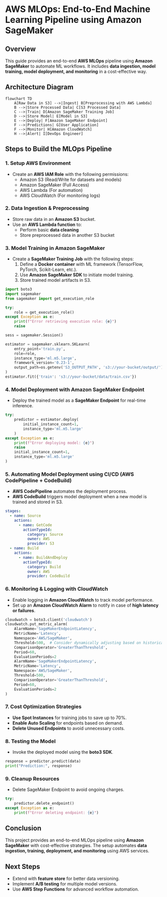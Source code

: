 # AWS MLOps: End-to-End Machine Learning Pipeline using Amazon SageMaker

## Overview
This guide provides an end-to-end **AWS MLOps** pipeline using **Amazon SageMaker** to automate ML workflows. It includes **data ingestion, model training, model deployment, and monitoring** in a cost-effective way.

## Architecture Diagram

```mermaid
flowchart TD
    A[Raw Data in S3] -->|Ingest| B[Preprocessing with AWS Lambda]
    B -->|Store Processed Data| C[S3 Processed Data]
    C -->|Train| D[Amazon SageMaker Training Job]
    D -->|Store Model| E[Model in S3]
    E -->|Deploy| F[Amazon SageMaker Endpoint]
    F -->|Predictions| G[User Application]
    F -->|Monitor| H[Amazon CloudWatch]
    H -->|Alert| I[DevOps Engineer]
```

## Steps to Build the MLOps Pipeline

### 1. **Setup AWS Environment**
- Create an **AWS IAM Role** with the following permissions:
  - Amazon S3 (Read/Write for datasets and models)
  - Amazon SageMaker (Full Access)
  - AWS Lambda (For automation)
  - AWS CloudWatch (For monitoring logs)

### 2. **Data Ingestion & Preprocessing**
- Store raw data in an **Amazon S3** bucket.
- Use an **AWS Lambda function** to:
  - Perform basic **data cleaning**
  - Store preprocessed data in another S3 bucket

### 3. **Model Training in Amazon SageMaker**
- Create a **SageMaker Training Job** with the following steps:
  1. Define a **Docker container** with ML framework (TensorFlow, PyTorch, Scikit-Learn, etc.).
  2. Use **Amazon SageMaker SDK** to initiate model training.
  3. Store trained model artifacts in S3.

```python
import boto3
import sagemaker
from sagemaker import get_execution_role

try:
    role = get_execution_role()
except Exception as e:
    print(f"Error retrieving execution role: {e}")
    raise

sess = sagemaker.Session()

estimator = sagemaker.sklearn.SKLearn(
    entry_point='train.py',
    role=role,
    instance_type='ml.m5.large',
    framework_version='0.23-1',
    output_path=os.getenv('S3_OUTPUT_PATH', 's3://your-bucket/output/')  # Use environment variable for flexibility
)
estimator.fit({'train': 's3://your-bucket/data/train.csv'})
```

### 4. **Model Deployment with Amazon SageMaker Endpoint**
- Deploy the trained model as a **SageMaker Endpoint** for real-time inference.

```python
try:
    predictor = estimator.deploy(
        initial_instance_count=1,
        instance_type='ml.m5.large'
    )
except Exception as e:
    print(f"Error deploying model: {e}")
    raise
    initial_instance_count=1,
    instance_type='ml.m5.large'
)
```

### 5. **Automating Model Deployment using CI/CD (AWS CodePipeline + CodeBuild)**
- **AWS CodePipeline** automates the deployment process.
- **AWS CodeBuild** triggers model deployment when a new model is trained and stored in S3.

```yaml
stages:
  - name: Source
    actions:
      - name: GetCode
        actionTypeId:
          category: Source
          owner: AWS
          provider: S3
  - name: Build
    actions:
      - name: BuildAndDeploy
        actionTypeId:
          category: Build
          owner: AWS
          provider: CodeBuild
```

### 6. **Monitoring & Logging with CloudWatch**
- Enable logging in **Amazon CloudWatch** to track model performance.
- Set up an **Amazon CloudWatch Alarm** to notify in case of **high latency or failures**.

```python
cloudwatch = boto3.client('cloudwatch')
cloudwatch.put_metric_alarm(
    AlarmName='SageMakerEndpointLatency',
    MetricName='Latency',
    Namespace='AWS/SageMaker',
    Threshold=500,  # Consider dynamically adjusting based on historical data
    ComparisonOperator='GreaterThanThreshold',
    Period=60,
    EvaluationPeriods=2
    AlarmName='SageMakerEndpointLatency',
    MetricName='Latency',
    Namespace='AWS/SageMaker',
    Threshold=500,
    ComparisonOperator='GreaterThanThreshold',
    Period=60,
    EvaluationPeriods=2
)
```

### 7. **Cost Optimization Strategies**
- **Use Spot Instances** for training jobs to save up to 70%.
- **Enable Auto Scaling** for endpoints based on demand.
- **Delete Unused Endpoints** to avoid unnecessary costs.

### 8. **Testing the Model**
- Invoke the deployed model using the **boto3 SDK**.

```python
response = predictor.predict(data)
print("Prediction:", response)
```

### 9. **Cleanup Resources**
- Delete SageMaker Endpoint to avoid ongoing charges.

```python
try:
    predictor.delete_endpoint()
except Exception as e:
    print(f"Error deleting endpoint: {e}")
```

## Conclusion
This project provides an end-to-end MLOps pipeline using **Amazon SageMaker** with cost-effective strategies. The setup automates **data ingestion, training, deployment, and monitoring** using AWS services.

## Next Steps
- Extend with **feature store** for better data versioning.
- Implement **A/B testing** for multiple model versions.
- Use **AWS Step Functions** for advanced workflow automation.
